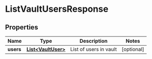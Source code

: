 

# ListVaultUsersResponse


## Properties

Name | Type | Description | Notes
------------ | ------------- | ------------- | -------------
**users** | [**List&lt;VaultUser&gt;**](VaultUser.md) | List of users in vault |  [optional]



